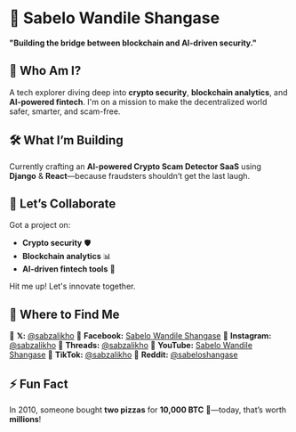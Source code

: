 # 🚀 Sabelo Wandile Shangase

**"Building the bridge between blockchain and AI-driven security."**

## 👾 Who Am I?
A tech explorer diving deep into **crypto security**, **blockchain analytics**, and **AI-powered fintech**. I'm on a mission to make the decentralized world safer, smarter, and scam-free.

## 🛠️ What I’m Building
Currently crafting an **AI-powered Crypto Scam Detector SaaS** using **Django** & **React**—because fraudsters shouldn’t get the last laugh.

## 🤝 Let’s Collaborate
Got a project on:
- **Crypto security** 🛡️
- **Blockchain analytics** 📊
- **AI-driven fintech tools** 🤖

Hit me up! Let's innovate together.

## 📡 Where to Find Me
📍 **𝕏:** [@sabzalikho](https://x.com/sabzalikho)
📍 **Facebook:** [Sabelo Wandile Shangase](https://facebook.com/sabzalikho)
📍 **Instagram:** [@sabzalikho](https://instagram.com/sabzalikho)
📍 **Threads:** [@sabzalikho](https://threads.com/@sabzalikho)
📍 **YouTube:** [Sabelo Wandile Shangase](https://youtube.com/@sabzalikho)
📍 **TikTok:** [@sabzalikho](https://tiktok.com/@sabzalikho)
📍 **Reddit:** [@sabeloshangase](https://reddit.com/user/sabeloshangase)

## ⚡ Fun Fact
In 2010, someone bought **two pizzas** for **10,000 BTC** 🍕—today, that’s worth **millions**!
